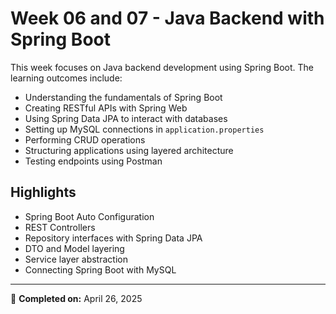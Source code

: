 # Week 06 and 07 - Java Backend with Spring Boot

This week focuses on Java backend development using Spring Boot. The learning outcomes include:

- Understanding the fundamentals of Spring Boot
- Creating RESTful APIs with Spring Web
- Using Spring Data JPA to interact with databases
- Setting up MySQL connections in `application.properties`
- Performing CRUD operations
- Structuring applications using layered architecture
- Testing endpoints using Postman

## Highlights
- Spring Boot Auto Configuration
- REST Controllers
- Repository interfaces with Spring Data JPA
- DTO and Model layering
- Service layer abstraction
- Connecting Spring Boot with MySQL

---

📅 **Completed on:** April 26, 2025

